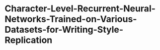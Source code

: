 # Character-Level-Recurrent-Neural-Networks-Trained-on-Various-Datasets-for-Writing-Style-Replication
